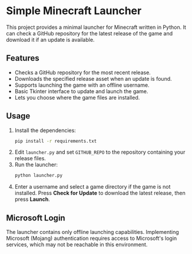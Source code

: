 # Simple Minecraft Launcher

This project provides a minimal launcher for Minecraft written in Python. It can check a GitHub repository for the latest release of the game and download it if an update is available.

## Features
- Checks a GitHub repository for the most recent release.
- Downloads the specified release asset when an update is found.
- Supports launching the game with an offline username.
- Basic Tkinter interface to update and launch the game.
- Lets you choose where the game files are installed.

## Usage
1. Install the dependencies:
   ```bash
   pip install -r requirements.txt
   ```
2. Edit `launcher.py` and set `GITHUB_REPO` to the repository containing your release files.
3. Run the launcher:
   ```bash
   python launcher.py
   ```
4. Enter a username and select a game directory if the game is not installed.
   Press **Check for Update** to download the latest release, then press **Launch**.

## Microsoft Login
The launcher contains only offline launching capabilities. Implementing Microsoft (Mojang) authentication requires access to Microsoft's login services, which may not be reachable in this environment.
